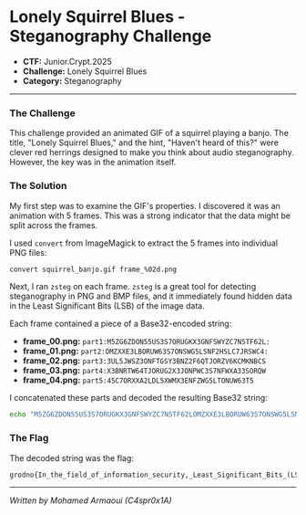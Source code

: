# Lonely Squirrel Blues - Steganography Challenge

*   **CTF:** Junior.Crypt.2025
*   **Challenge:** Lonely Squirrel Blues
*   **Category:** Steganography

---

### The Challenge

This challenge provided an animated GIF of a squirrel playing a banjo. The title, "Lonely Squirrel Blues," and the hint, "Haven't heard of this?" were clever red herrings designed to make you think about audio steganography. However, the key was in the animation itself.

### The Solution

My first step was to examine the GIF's properties. I discovered it was an animation with 5 frames. This was a strong indicator that the data might be split across the frames.

I used `convert` from ImageMagick to extract the 5 frames into individual PNG files:

```bash
convert squirrel_banjo.gif frame_%02d.png
```

Next, I ran `zsteg` on each frame. `zsteg` is a great tool for detecting steganography in PNG and BMP files, and it immediately found hidden data in the Least Significant Bits (LSB) of the image data.

Each frame contained a piece of a Base32-encoded string:

*   **frame_00.png:** `part1:M5ZG6ZDON55US3S7ORUGKX3GNFSWYZC7N5TF62L:`
*   **frame_01.png:** `part2:OMZXXE3LBORUW63S7ONSWG5LSNF2HSLC7JRSWC4:`
*   **frame_02.png:** `part3:3UL5JWSZ3ONFTGSY3BNZ2F6QTJORZV6KCMKNBCS`
*   **frame_03.png:** `part4:X3BNRTW64TJORUG2X3JONPWC3S7NFWXA33SORQW`
*   **frame_04.png:** `part5:45C7ORXXA2LDL5XWMX3ENFZWG5LTONUW63T5`

I concatenated these parts and decoded the resulting Base32 string:

```bash
echo "M5ZG6ZDON55US3S7ORUGKX3GNFSWYZC7N5TF62LOMZXXE3LBORUW63S7ONSWG5LSNF2HSLC7JRSWC43UL5JWSZ3ONFTGSY3BNZ2F6QTJORZV6KCMKNBCSX3BNRTW64TJORUG2X3JONPWC3S7NFWXA33SORQW45C7ORXXA2LDL5XWMX3ENFZWG5LTONUW63T5" | base32 -d
```

### The Flag

The decoded string was the flag:

```
grodno{In_the_field_of_information_security,_Least_Significant_Bits_(LSB)_algorithm_is_an_important_topic_of_discussion}
```

---

*Written by Mohamed Armaoui (C4spr0x1A)*